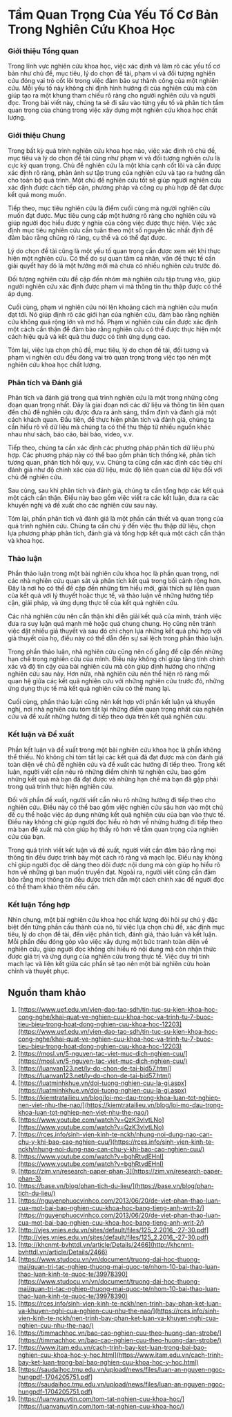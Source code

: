 # Tầm Quan Trọng Của Yếu Tố Cơ Bản Trong Nghiên Cứu Khoa Học

### Giới thiệu Tổng quan

Trong lĩnh vực nghiên cứu khoa học, việc xác định và làm rõ các yếu tố cơ bản như chủ đề, mục tiêu, lý do chọn đề tài, phạm vi và đối tượng nghiên cứu đóng vai trò cốt lõi trong việc đảm bảo sự thành công của một nghiên cứu. Mỗi yếu tố này không chỉ định hình hướng đi của nghiên cứu mà còn giúp tạo ra một khung tham chiếu rõ ràng cho người nghiên cứu và người đọc. Trong bài viết này, chúng ta sẽ đi sâu vào từng yếu tố và phân tích tầm quan trọng của chúng trong việc xây dựng một nghiên cứu khoa học chất lượng.

### Giới thiệu Chung

Trong bất kỳ quá trình nghiên cứu khoa học nào, việc xác định rõ chủ đề, mục tiêu và lý do chọn đề tài cũng như phạm vi và đối tượng nghiên cứu là cực kỳ quan trọng. Chủ đề nghiên cứu là một khía cạnh cốt lõi và cần được xác định rõ ràng, phản ánh sự tập trung của nghiên cứu và tạo ra hướng dẫn cho toàn bộ quá trình. Một chủ đề nghiên cứu tốt sẽ giúp người nghiên cứu xác định được cách tiếp cận, phương pháp và công cụ phù hợp để đạt được kết quả mong muốn.

Tiếp theo, mục tiêu nghiên cứu là điểm cuối cùng mà người nghiên cứu muốn đạt được. Mục tiêu cung cấp một hướng rõ ràng cho nghiên cứu và giúp người đọc hiểu được ý nghĩa của công việc được thực hiện. Việc xác định mục tiêu nghiên cứu cần tuân theo một số nguyên tắc nhất định để đảm bảo rằng chúng rõ ràng, cụ thể và có thể đạt được.

Lý do chọn đề tài cũng là một yếu tố quan trọng cần được xem xét khi thực hiện một nghiên cứu. Có thể do sự quan tâm cá nhân, vấn đề thực tế cần giải quyết hay đó là một hướng mới mà chưa có nhiều nghiên cứu trước đó.

Đối tượng nghiên cứu đề cập đến nhóm mà nghiên cứu tập trung vào, giúp người nghiên cứu xác định được phạm vi mà thông tin thu thập được có thể áp dụng.

Cuối cùng, phạm vi nghiên cứu nói lên khoảng cách mà nghiên cứu muốn đạt tới. Nó giúp định rõ các giới hạn của nghiên cứu, đảm bảo rằng nghiên cứu không quá rộng lớn và mơ hồ. Phạm vi nghiên cứu cần được xác định một cách cẩn thận để đảm bảo rằng nghiên cứu có thể được thực hiện một cách hiệu quả và kết quả thu được có tính ứng dụng cao.

Tóm lại, việc lựa chọn chủ đề, mục tiêu, lý do chọn đề tài, đối tượng và phạm vi nghiên cứu đều đóng vai trò quan trọng trong việc tạo nên một nghiên cứu khoa học chất lượng.

### Phân tích và Đánh giá

Phân tích và đánh giá trong quá trình nghiên cứu là một trong những công đoạn quan trọng nhất. Đây là giai đoạn nơi các dữ liệu và thông tin liên quan đến chủ đề nghiên cứu được đưa ra ánh sáng, thẩm định và đánh giá một cách khách quan. Đầu tiên, để thực hiện phân tích và đánh giá, chúng ta cần hiểu rõ về dữ liệu mà chúng ta có thể thu thập từ nhiều nguồn khác nhau như sách, báo cáo, bài báo, video, v.v.

Tiếp theo, chúng ta cần xác định các phương pháp phân tích dữ liệu phù hợp. Các phương pháp này có thể bao gồm phân tích thống kê, phân tích tương quan, phân tích hồi quy, v.v. Chúng ta cũng cần xác định các tiêu chí đánh giá như độ chính xác của dữ liệu, mức độ liên quan của dữ liệu đối với chủ đề nghiên cứu.

Sau cùng, sau khi phân tích và đánh giá, chúng ta cần tổng hợp các kết quả một cách cẩn thận. Điều này bao gồm việc viết ra các kết luận, đưa ra các khuyến nghị và đề xuất cho các nghiên cứu sau này.

Tóm lại, phần phân tích và đánh giá là một phần cần thiết và quan trọng của quá trình nghiên cứu. Chúng ta cần chú ý đến việc thu thập dữ liệu, chọn lựa phương pháp phân tích, đánh giá và tổng hợp kết quả một cách cẩn thận và khoa học.

### Thảo luận

Phần thảo luận trong một bài nghiên cứu khoa học là phần quan trọng, nơi các nhà nghiên cứu quan sát và phân tích kết quả trong bối cảnh rộng hơn. Đây là nơi họ có thể đề cập đến những tìm hiểu mới, giải thích sự liên quan của kết quả với lý thuyết hoặc thực tế, và thảo luận về những hướng tiếp cận, giải pháp, và ứng dụng thực tế của kết quả nghiên cứu.

Các nhà nghiên cứu nên cẩn thận khi diễn giải kết quả của mình, tránh việc đưa ra suy luận quá mạnh mẽ hoặc quá chung chung. Họ cũng nên tránh việc đặt nhiều giả thuyết và sau đó chỉ chọn lựa những kết quả phù hợp với giả thuyết của họ, điều này có thể dẫn đến sự sai lệch trong phần thảo luận.

Trong phần thảo luận, nhà nghiên cứu cũng nên cố gắng đề cập đến những hạn chế trong nghiên cứu của mình. Điều này không chỉ giúp tăng tính chính xác và độ tin cậy của bài nghiên cứu mà còn giúp định hướng cho những nghiên cứu sau này. Hơn nữa, nhà nghiên cứu nên thể hiện rõ ràng mối quan hệ giữa các kết quả nghiên cứu với những nghiên cứu trước đó, những ứng dụng thực tế mà kết quả nghiên cứu có thể mang lại.

Cuối cùng, phần thảo luận cũng nên kết hợp với phần kết luận và khuyến nghị, nơi nhà nghiên cứu tóm tắt lại những điểm quan trọng nhất của nghiên cứu và đề xuất những hướng đi tiếp theo dựa trên kết quả nghiên cứu.

### Kết luận và Đề xuất

Phần kết luận và đề xuất trong một bài nghiên cứu khoa học là phần không thể thiếu. Nó không chỉ tóm tắt lại các kết quả đã đạt được mà còn đánh giá toàn diện về chủ đề nghiên cứu và đề xuất các hướng đi tiếp theo. Trong kết luận, người viết cần nêu rõ những điểm chính từ nghiên cứu, bao gồm những kết quả mà bạn đã đạt được và những hạn chế mà bạn đã gặp phải trong quá trình thực hiện nghiên cứu.

Đối với phần đề xuất, người viết cần nêu rõ những hướng đi tiếp theo cho nghiên cứu. Điều này có thể bao gồm việc nghiên cứu sâu hơn vào một chủ đề cụ thể hoặc việc áp dụng những kết quả nghiên cứu của bạn vào thực tế. Điều này không chỉ giúp người đọc hiểu rõ hơn về những hướng đi tiếp theo mà bạn đề xuất mà còn giúp họ thấy rõ hơn về tầm quan trọng của nghiên cứu của bạn.

Trong quá trình viết kết luận và đề xuất, người viết cần đảm bảo rằng mọi thông tin đều được trình bày một cách rõ ràng và mạch lạc. Điều này không chỉ giúp người đọc dễ dàng theo dõi được nội dung mà còn giúp họ hiểu rõ hơn về những gì bạn muốn truyền đạt. Ngoài ra, người viết cũng cần đảm bảo rằng mọi thông tin đều được trích dẫn một cách chính xác để người đọc có thể tham khảo thêm nếu cần.

### Kết luận Tổng hợp

Nhìn chung, một bài nghiên cứu khoa học chất lượng đòi hỏi sự chú ý đặc biệt đến từng phần cấu thành của nó, từ việc lựa chọn chủ đề, xác định mục tiêu, lý do chọn đề tài, đến việc phân tích, đánh giá, thảo luận và kết luận. Mỗi phần đều đóng góp vào việc xây dựng một bức tranh toàn diện về nghiên cứu, giúp người đọc không chỉ hiểu rõ nội dung mà còn nhận thức được giá trị và ứng dụng của nghiên cứu trong thực tế. Việc duy trì tính mạch lạc và liên kết giữa các phần sẽ tạo nên một bài nghiên cứu hoàn chỉnh và thuyết phục.

## Nguồn tham khảo

1. [https://www.uef.edu.vn/vien-dao-tao-sdh/tin-tuc-su-kien-khoa-hoc-cong-nghe/khai-quat-ve-nghien-cuu-khoa-hoc-va-trinh-tu-7-buoc-tieu-bieu-trong-hoat-dong-nghien-cuu-khoa-hoc-12203](https://www.uef.edu.vn/vien-dao-tao-sdh/tin-tuc-su-kien-khoa-hoc-cong-nghe/khai-quat-ve-nghien-cuu-khoa-hoc-va-trinh-tu-7-buoc-tieu-bieu-trong-hoat-dong-nghien-cuu-khoa-hoc-12203)
2. [https://mosl.vn/5-nguyen-tac-viet-muc-dich-nghien-cuu/](https://mosl.vn/5-nguyen-tac-viet-muc-dich-nghien-cuu/)
3. [https://luanvan123.net/ly-do-chon-de-tai-bid57.html](https://luanvan123.net/ly-do-chon-de-tai-bid57.html)
4. [https://luatminhkhue.vn/doi-tuong-nghien-cuu-la-gi.aspx](https://luatminhkhue.vn/doi-tuong-nghien-cuu-la-gi.aspx)
5. [https://kiemtratailieu.vn/blog/loi-mo-dau-trong-khoa-luan-tot-nghiep-nen-viet-nhu-the-nao/](https://kiemtratailieu.vn/blog/loi-mo-dau-trong-khoa-luan-tot-nghiep-nen-viet-nhu-the-nao/)
6. [https://www.youtube.com/watch?v=QzK3vlvtLNo](https://www.youtube.com/watch?v=QzK3vlvtLNo)
7. [https://rces.info/sinh-vien-kinh-te-nckh/nhung-noi-dung-nao-can-chu-y-khi-bao-cao-nghien-cuu/](https://rces.info/sinh-vien-kinh-te-nckh/nhung-noi-dung-nao-can-chu-y-khi-bao-cao-nghien-cuu/)
8. [https://www.youtube.com/watch?v=bghRtvdEHnI](https://www.youtube.com/watch?v=bghRtvdEHnI)
9. [https://zim.vn/research-paper-phan-3](https://zim.vn/research-paper-phan-3)
10. [https://base.vn/blog/phan-tich-du-lieu/](https://base.vn/blog/phan-tich-du-lieu/)
11. [https://nguyenphuocvinhco.com/2013/06/20/de-viet-phan-thao-luan-cua-mot-bai-bao-nghien-cuu-khoa-hoc-bang-tieng-anh-writ-2/](https://nguyenphuocvinhco.com/2013/06/20/de-viet-phan-thao-luan-cua-mot-bai-bao-nghien-cuu-khoa-hoc-bang-tieng-anh-writ-2/)
12. [http://vjes.vnies.edu.vn/sites/default/files/125_2.2016_-27-30.pdf](http://vjes.vnies.edu.vn/sites/default/files/125_2.2016_-27-30.pdf)
13. [http://khcnmt-bvhttdl.vn/article/Details/2466](http://khcnmt-bvhttdl.vn/article/Details/2466)
14. [https://www.studocu.vn/vn/document/truong-dai-hoc-thuong-mai/quan-tri-tac-nghiep-thuong-mai-quoc-te/nhom-10-bai-thao-luan-thao-luan-kinh-te-quoc-te/39978390](https://www.studocu.vn/vn/document/truong-dai-hoc-thuong-mai/quan-tri-tac-nghiep-thuong-mai-quoc-te/nhom-10-bai-thao-luan-thao-luan-kinh-te-quoc-te/39978390)
15. [https://rces.info/sinh-vien-kinh-te-nckh/nen-trinh-bay-phan-ket-luan-va-khuyen-nghi-cua-nghien-cuu-nhu-the-nao/](https://rces.info/sinh-vien-kinh-te-nckh/nen-trinh-bay-phan-ket-luan-va-khuyen-nghi-cua-nghien-cuu-nhu-the-nao/)
16. [https://timmachhoc.vn/bao-cao-nghien-cuu-theo-huong-dan-strobe/](https://timmachhoc.vn/bao-cao-nghien-cuu-theo-huong-dan-strobe/)
17. [https://www.itam.edu.vn/cach-trinh-bay-ket-luan-trong-bai-bao-nghien-cuu-khoa-hoc-y-hoc.html](https://www.itam.edu.vn/cach-trinh-bay-ket-luan-trong-bai-bao-nghien-cuu-khoa-hoc-y-hoc.html)
18. [https://saudaihoc.tmu.edu.vn/upload/news/files/luan-an-nguyen-ngoc-hungpdf-1704205751.pdf](https://saudaihoc.tmu.edu.vn/upload/news/files/luan-an-nguyen-ngoc-hungpdf-1704205751.pdf)
19. [https://luanvanuytin.com/tom-tat-nghien-cuu-khoa-hoc/](https://luanvanuytin.com/tom-tat-nghien-cuu-khoa-hoc/)
